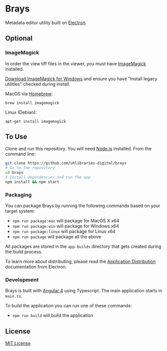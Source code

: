 # Brays

Metadata editor utility built on [Electron](http://electron.atom.io/).

## Optional

### ImageMagick
In order the view tiff files in the viewer, you must have [ImageMagick](https://www.imagemagick.org/index.php) installed.

[Download ImageMagick for Windows](https://www.imagemagick.org/script/binary-releases.php#windows)
and ensure you have "Install legacy utilities" checked during install.

MacOS via [Homebrew](https://brew.sh/):
```
brew install imagemagick
```

Linux (Debian):
```
apt-get install imagemagick
```

## To Use

Clone and run this repository. You will need [Node.js](https://nodejs.org/en/download/) installed. From the command line:

```bash
git clone https://github.com/uhlibraries-digital/brays
# Go to the repository
cd brays
# Install dependencies and run the app
npm install && npm start
```

### Packaging

You can package Brays by running the following commands based on your target system:

* `npm run package:mac` will package for MacOS X x64
* `npm run package:win` will package for Windows x64
* `npm run package:linux` will package for Linux x64
* `npm run package` will package all the above

All packages are stored in the `app-builds` directory that gets created during the build process.

To learn more about distributing, please read the [Application Distribution](http://electron.atom.io/docs/tutorial/application-distribution/) documentation from Electron.

### Development

Brays is built with [Angular 4](https://angular.io/) using Typescript. The main application starts in `main.ts`.

To build the application you can run one of these commands:

* `npm run build` will build the application

## License

[MIT License](LICENSE.txt)
